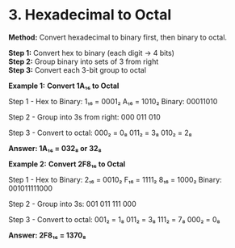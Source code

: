 # 3. Hexadecimal to Octal
    
**Method:**</strong> Convert hexadecimal to binary first, then binary to octal.
                    
<div class="steps">
    <div class="step"><strong>Step 1:</strong> Convert hex to binary (each digit → 4 bits)</div>
    <div class="step"><strong>Step 2:</strong> Group binary into sets of 3 from right</div>
    <div class="step"><strong>Step 3:</strong> Convert each 3-bit group to octal</div>
</div>

**Example 1:** **Convert 1A₁₆ to Octal**
                    
<div class="example">                     
    <div class="calculation">
Step 1 - Hex to Binary:
1₁₆ = 0001₂
A₁₆ = 1010₂
Binary: 00011010

Step 2 - Group into 3s from right:
000 011 010

Step 3 - Convert to octal:
000₂ = 0₈
011₂ = 3₈
010₂ = 2₈

<strong>Answer: 1A₁₆ = 032₈ or 32₈</strong>
    </div>
</div>

**Example 2:** **Convert 2F8₁₆ to Octal**
                    
<div class="example">                        
    <div class="calculation">
Step 1 - Hex to Binary:
2₁₆ = 0010₂
F₁₆ = 1111₂
8₁₆ = 1000₂
Binary: 001011111000

Step 2 - Group into 3s:
001 011 111 000

Step 3 - Convert to octal:
001₂ = 1₈
011₂ = 3₈
111₂ = 7₈
000₂ = 0₈

<strong>Answer: 2F8₁₆ = 1370₈</strong>
    </div>
</div>